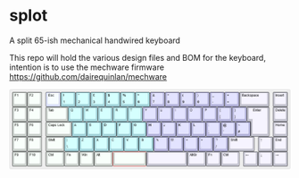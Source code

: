 # splot
A split 65-ish mechanical handwired keyboard

This repo will hold the various design files and BOM for the keyboard, intention is to use the mechware firmware https://github.com/dairequinlan/mechware

![splot image](https://github.com/dairequinlan/splot/blob/main/splot-layout.jpg)
